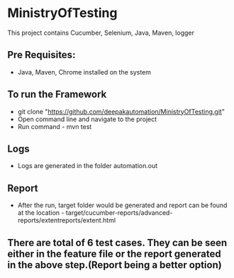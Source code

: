 # MinistryOfTesting

This project contains Cucumber, Selenium, Java, Maven, logger

## Pre Requisites:
- Java, Maven, Chrome installed on the system

## To run the Framework
- git clone "https://github.com/deepakautomation/MinistryOfTesting.git"
- Open command line and navigate to the project
- Run command - mvn test

## Logs
- Logs are generated in the folder automation.out

## Report
- After the run, target folder would be generated and report can be found at the location - target/cucumber-reports/advanced-reports/extentreports/extent.html

## There are total of 6 test cases. They can be seen either in the feature file or the report generated in the above step.(Report being a better option)
